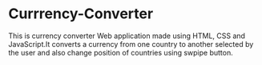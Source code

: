 # Currrency-Converter
This is currency converter Web application made using HTML, CSS and JavaScript.It converts a currency from one country to another selected by the user and also change position of countries using swpipe button.
